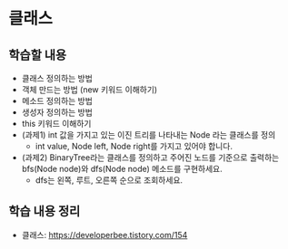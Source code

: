 # 클래스

## 학습할 내용
- 클래스 정의하는 방법
- 객체 만드는 방법 (new 키워드 이해하기)
- 메소드 정의하는 방법
- 생성자 정의하는 방법
- this 키워드 이해하기
- (과제1) int 값을 가지고 있는 이진 트리를 나타내는 Node 라는 클래스를 정의
	- int value, Node left, Node right를 가지고 있어야 합니다.
- (과제2) BinaryTree라는 클래스를 정의하고 주어진 노드를 기준으로 출력하는 bfs(Node node)와 dfs(Node node) 메소드를 구현하세요.
	- dfs는 왼쪽, 루트, 오른쪽 순으로 조회하세요.

## 학습 내용 정리
- 클래스: https://developerbee.tistory.com/154
